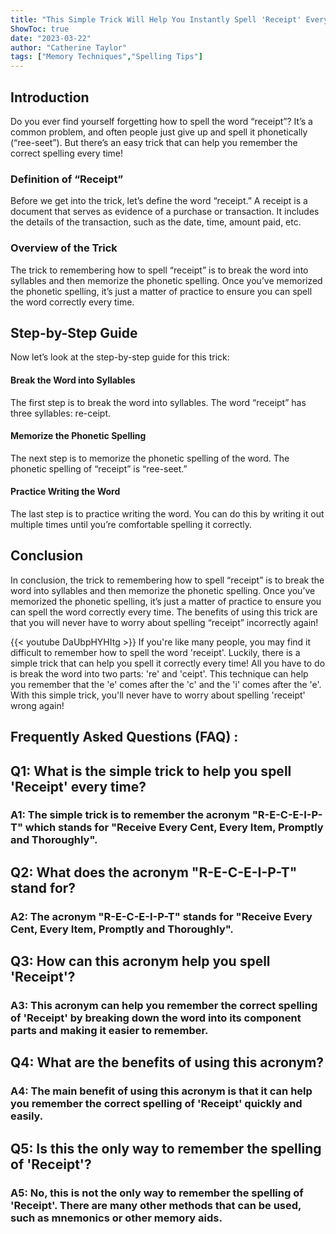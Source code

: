 ```yaml
---
title: "This Simple Trick Will Help You Instantly Spell 'Receipt' Every Time!"
ShowToc: true 
date: "2023-03-22"
author: "Catherine Taylor" 
tags: ["Memory Techniques","Spelling Tips"]
---
```

## Introduction

Do you ever find yourself forgetting how to spell the word “receipt”? It’s a common problem, and often people just give up and spell it phonetically (“ree-seet”). But there’s an easy trick that can help you remember the correct spelling every time!

### Definition of “Receipt”

Before we get into the trick, let’s define the word “receipt.” A receipt is a document that serves as evidence of a purchase or transaction. It includes the details of the transaction, such as the date, time, amount paid, etc.

### Overview of the Trick

The trick to remembering how to spell “receipt” is to break the word into syllables and then memorize the phonetic spelling. Once you’ve memorized the phonetic spelling, it’s just a matter of practice to ensure you can spell the word correctly every time.

## Step-by-Step Guide

Now let’s look at the step-by-step guide for this trick:

#### Break the Word into Syllables

The first step is to break the word into syllables. The word “receipt” has three syllables: re-ceipt.

#### Memorize the Phonetic Spelling

The next step is to memorize the phonetic spelling of the word. The phonetic spelling of “receipt” is “ree-seet.”

#### Practice Writing the Word

The last step is to practice writing the word. You can do this by writing it out multiple times until you’re comfortable spelling it correctly.

## Conclusion

In conclusion, the trick to remembering how to spell “receipt” is to break the word into syllables and then memorize the phonetic spelling. Once you’ve memorized the phonetic spelling, it’s just a matter of practice to ensure you can spell the word correctly every time. The benefits of using this trick are that you will never have to worry about spelling “receipt” incorrectly again!

{{< youtube DaUbpHYHItg >}} 
If you're like many people, you may find it difficult to remember how to spell the word 'receipt'. Luckily, there is a simple trick that can help you spell it correctly every time! All you have to do is break the word into two parts: 're' and 'ceipt'. This technique can help you remember that the 'e' comes after the 'c' and the 'i' comes after the 'e'. With this simple trick, you'll never have to worry about spelling 'receipt' wrong again!

## Frequently Asked Questions (FAQ) :
<h2>Q1: What is the simple trick to help you spell 'Receipt' every time?</h2>

<h3>A1: The simple trick is to remember the acronym "R-E-C-E-I-P-T" which stands for "Receive Every Cent, Every Item, Promptly and Thoroughly".</h3>

<h2>Q2: What does the acronym "R-E-C-E-I-P-T" stand for?</h2>

<h3>A2: The acronym "R-E-C-E-I-P-T" stands for "Receive Every Cent, Every Item, Promptly and Thoroughly".</h3>

<h2>Q3: How can this acronym help you spell 'Receipt'?</h2>

<h3>A3: This acronym can help you remember the correct spelling of 'Receipt' by breaking down the word into its component parts and making it easier to remember.</h3>

<h2>Q4: What are the benefits of using this acronym?</h2>

<h3>A4: The main benefit of using this acronym is that it can help you remember the correct spelling of 'Receipt' quickly and easily.</h3>

<h2>Q5: Is this the only way to remember the spelling of 'Receipt'?</h2>

<h3>A5: No, this is not the only way to remember the spelling of 'Receipt'. There are many other methods that can be used, such as mnemonics or other memory aids.</h3>





